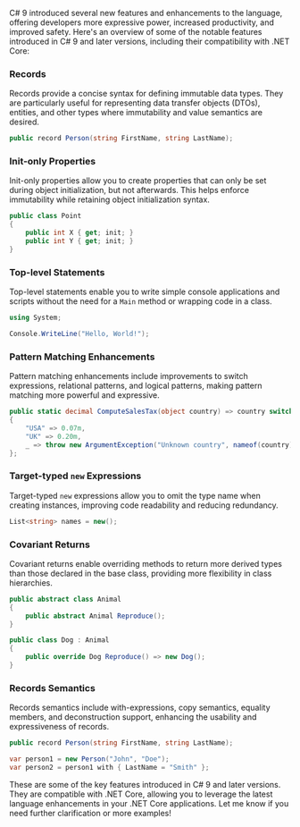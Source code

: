 C# 9 introduced several new features and enhancements to the language, offering developers more expressive power, increased productivity, and improved safety. Here's an overview of some of the notable features introduced in C# 9 and later versions, including their compatibility with .NET Core:

### Records

Records provide a concise syntax for defining immutable data types. They are particularly useful for representing data transfer objects (DTOs), entities, and other types where immutability and value semantics are desired.

```csharp
public record Person(string FirstName, string LastName);
```

### Init-only Properties

Init-only properties allow you to create properties that can only be set during object initialization, but not afterwards. This helps enforce immutability while retaining object initialization syntax.

```csharp
public class Point
{
    public int X { get; init; }
    public int Y { get; init; }
}
```

### Top-level Statements

Top-level statements enable you to write simple console applications and scripts without the need for a `Main` method or wrapping code in a class.

```csharp
using System;

Console.WriteLine("Hello, World!");
```

### Pattern Matching Enhancements

Pattern matching enhancements include improvements to switch expressions, relational patterns, and logical patterns, making pattern matching more powerful and expressive.

```csharp
public static decimal ComputeSalesTax(object country) => country switch
{
    "USA" => 0.07m,
    "UK" => 0.20m,
    _ => throw new ArgumentException("Unknown country", nameof(country))
};
```

### Target-typed `new` Expressions

Target-typed `new` expressions allow you to omit the type name when creating instances, improving code readability and reducing redundancy.

```csharp
List<string> names = new();
```

### Covariant Returns

Covariant returns enable overriding methods to return more derived types than those declared in the base class, providing more flexibility in class hierarchies.

```csharp
public abstract class Animal
{
    public abstract Animal Reproduce();
}

public class Dog : Animal
{
    public override Dog Reproduce() => new Dog();
}
```

### Records Semantics

Records semantics include with-expressions, copy semantics, equality members, and deconstruction support, enhancing the usability and expressiveness of records.

```csharp
public record Person(string FirstName, string LastName);

var person1 = new Person("John", "Doe");
var person2 = person1 with { LastName = "Smith" };
```

These are some of the key features introduced in C# 9 and later versions. They are compatible with .NET Core, allowing you to leverage the latest language enhancements in your .NET Core applications. Let me know if you need further clarification or more examples!